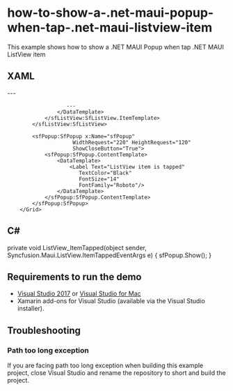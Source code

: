 # how-to-show-a-.net-maui-popup-when-tap-.net-maui-listview-item

This example shows how to show a .NET MAUI Popup when tap .NET MAUI ListView item

## XAML 
   <Grid>
            <sfListView:SfListView  x:Name="listView" ItemSize="56"
                                    ItemsSource="{Binding Items}" 
                                    SelectionMode="None"
                                    ItemTapped="ListView_ItemTapped">
                <sfListView:SfListView.ItemTemplate>
                    <DataTemplate>
                       ---

                       ---
                    </DataTemplate>
                </sfListView:SfListView.ItemTemplate>
            </sfListView:SfListView>

            <sfPopup:SfPopup x:Name="sfPopup" 
                         WidthRequest="220" HeightRequest="120"
                         ShowCloseButton="True">
                <sfPopup:SfPopup.ContentTemplate>
                    <DataTemplate>
                        <Label Text="ListView item is tapped"                           
                           TextColor="Black"
                           FontSize="14"
                           FontFamily="Roboto"/>
                    </DataTemplate>
                </sfPopup:SfPopup.ContentTemplate>
            </sfPopup:SfPopup>
        </Grid>

## C#

private void ListView_ItemTapped(object sender, Syncfusion.Maui.ListView.ItemTappedEventArgs e)
{
	sfPopup.Show();
}

## Requirements to run the demo

* [Visual Studio 2017](https://visualstudio.microsoft.com/downloads/) or [Visual Studio for Mac](https://visualstudio.microsoft.com/vs/mac/)
* Xamarin add-ons for Visual Studio (available via the Visual Studio installer).

## Troubleshooting

### Path too long exception

If you are facing path too long exception when building this example project, close Visual Studio and rename the repository to short and build the project.